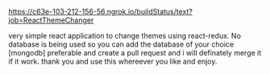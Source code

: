 https://c63e-103-212-156-56.ngrok.io/buildStatus/text?job=ReactThemeChanger

very simple react application to change themes using react-redux.
No database is being used so you can add the database of your choice [mongodb] preferable and create a pull request and i will definately merge it if it work.
thank you and use this whereever you like and enjoy. 

<!-- testing 4  -->
